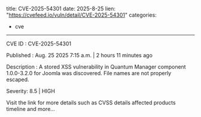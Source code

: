 
title: CVE-2025-54301
date: 2025-8-25
lien: "https://cvefeed.io/vuln/detail/CVE-2025-54301"
categories:
  - cve
---

CVE ID : CVE-2025-54301

Published :  Aug. 25
2025
7:15 a.m. | 2 hours
11 minutes ago

Description : A stored XSS vulnerability in Quantum Manager component 1.0.0-3.2.0 for Joomla was discovered. File names are not properly escaped.

Severity: 8.5 | HIGH

Visit the link for more details
such as CVSS details
affected products
timeline
and more...
